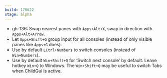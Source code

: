 ```yaml
---
build: 170622
stage: alpha
---
```


* gh-136: Swap nearest panes with `Apps+Alt+X`, swap in direction with `Apps+Alt+Arrow`.
* Let `Apps+Shift+G` group input for all consoles (instead of only visible panes like `Apps+G` does).
* Use by default `LCtrl+Numbers` to switch consoles (instead of `Win+Numbers`).
* Use by default `Win+Shift+Q` for ‘Switch next console’ by default. Leave hotkey `Win+Q` to Windows.
  The `Win+Shift+Q` may be useful to switch Tabs when ChildGui is active.
